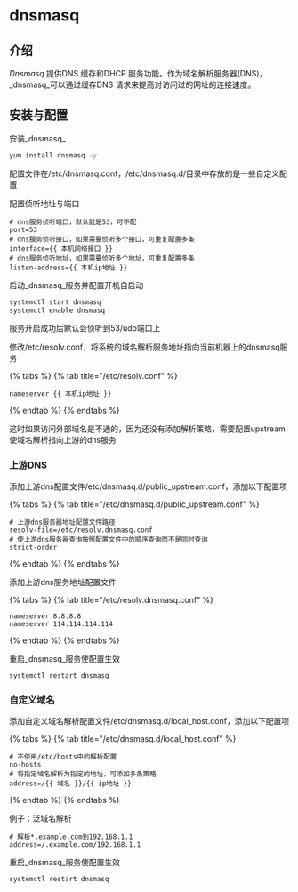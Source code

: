 # dnsmasq

## 介绍

_Dnsmasq_ 提供DNS 缓存和DHCP 服务功能。作为域名解析服务器\(DNS\)，_dnsmasq_可以通过缓存DNS 请求来提高对访问过的网址的连接速度。

## 安装与配置

安装_dnsmasq_

```bash
yum install dnsmasq -y
```

配置文件在/etc/dnsmasq.conf，/etc/dnsmasq.d/目录中存放的是一些自定义配置

配置侦听地址与端口

```text
# dns服务侦听端口，默认就是53，可不配
port=53
# dns服务侦听接口，如果需要侦听多个接口，可重复配置多条
interface={{ 本机网络接口 }}
# dns服务侦听地址，如果需要侦听多个地址，可重复配置多条
listen-address={{ 本机ip地址 }}
```

启动_dnsmasq_服务并配置开机自启动

```bash
systemctl start dnsmasq
systemctl enable dnsmasq
```

服务开启成功后默认会侦听到53/udp端口上

修改/etc/resolv.conf，将系统的域名解析服务地址指向当前机器上的dnsmasq服务

{% tabs %}
{% tab title="/etc/resolv.conf" %}
```text
nameserver {{ 本机ip地址 }}
```
{% endtab %}
{% endtabs %}

这时如果访问外部域名是不通的，因为还没有添加解析策略，需要配置upstream使域名解析指向上游的dns服务

### 上游DNS

添加上游dns配置文件/etc/dnsmasq.d/public\_upstream.conf，添加以下配置项

{% tabs %}
{% tab title="/etc/dnsmasq.d/public\_upstream.conf" %}
```text
# 上游dns服务器地址配置文件路径
resolv-file=/etc/resolv.dnsmasq.conf
# 使上游dns服务器查询按照配置文件中的顺序查询而不是同时查询
strict-order
```
{% endtab %}
{% endtabs %}

添加上游dns服务地址配置文件

{% tabs %}
{% tab title="/etc/resolv.dnsmasq.conf" %}
```text
nameserver 8.8.8.8
nameserver 114.114.114.114
```
{% endtab %}
{% endtabs %}

重启_dnsmasq_服务使配置生效

```bash
systemctl restart dnsmasq
```

### 自定义域名

添加自定义域名解析配置文件/etc/dnsmasq.d/local\_host.conf，添加以下配置项

{% tabs %}
{% tab title="/etc/dnsmasq.d/local\_host.conf" %}
```text
# 不使用/etc/hosts中的解析配置
no-hosts
# 将指定域名解析为指定的地址，可添加多条策略
address=/{{ 域名 }}/{{ ip地址 }}
```
{% endtab %}
{% endtabs %}

例子：泛域名解析

```text
# 解析*.example.com到192.168.1.1
address=/.example.com/192.168.1.1
```

重启_dnsmasq_服务使配置生效

```bash
systemctl restart dnsmasq
```




